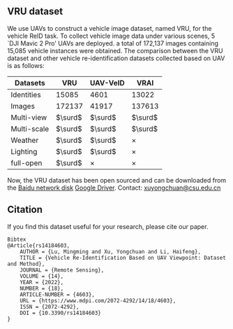 ## VRU dataset 

We use UAVs to construct a vehicle image dataset, named VRU, for the vehicle ReID task. To collect vehicle image data under various scenes, 5 `DJI Mavic 2 Pro' UAVs are deployed. a total of 172,137 images containing 15,085 vehicle instances were obtained. The comparison between the VRU dataset and other vehicle re-identification datasets collected based on UAV is as follows:

| Datasets    | VRU     | UAV-VeID | VRAI     |
| ----------- | ------- | -------- | -------- |
| Identities  | 15085   | 4601     | 13022    |
| Images      | 172137  | 41917    | 137613   |
| Multi-view  | $\surd$ | $\surd$  | $\surd$  |
| Multi-scale | $\surd$ | $\surd$  | $\surd$  |
| Weather     | $\surd$ | $\surd$  | $\times$ |
| Lighting    | $\surd$ | $\surd$  | $\times$ |
| full-open   | $\surd$ | $\times$ | $\times$ |

Now, the VRU dataset has been open sourced and can be downloaded from the [Baidu network disk](https://pan.baidu.com/s/1s5RcJK0wAfg3INYuRjG5zw?pwd=382t) [Google Driver](https://drive.google.com/file/d/1ESeeYeqbf1TIUChXNcevJK_0fyVGQpgZ/view?usp=share_link).
Contact: xuyongchuan@csu.edu.cn

## Citation

If you find this dataset useful for your research, please cite our paper.

```
Bibtex
@Article{rs14184603,
	AUTHOR = {Lu, Mingming and Xu, Yongchuan and Li, Haifeng},
	TITLE = {Vehicle Re-Identification Based on UAV Viewpoint: Dataset and Method},
	JOURNAL = {Remote Sensing},
	VOLUME = {14},
	YEAR = {2022},
	NUMBER = {18},
	ARTICLE-NUMBER = {4603},
	URL = {https://www.mdpi.com/2072-4292/14/18/4603},
	ISSN = {2072-4292},
	DOI = {10.3390/rs14184603}
}
```

